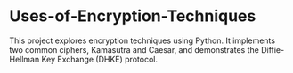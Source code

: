 # Uses-of-Encryption-Techniques
This project explores encryption techniques using Python. It implements two common ciphers, Kamasutra and Caesar, and demonstrates the Diffie-Hellman Key Exchange (DHKE) protocol.
